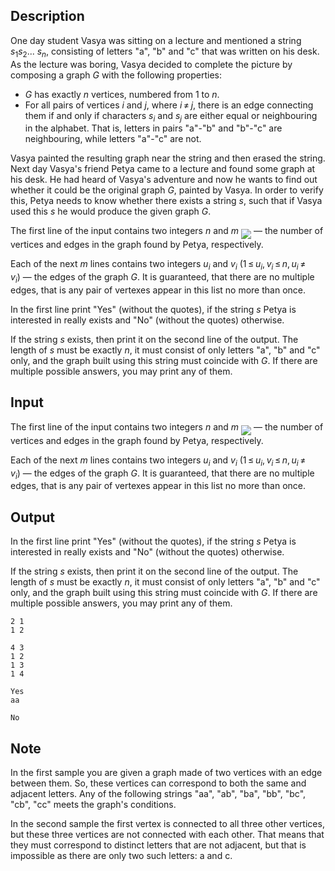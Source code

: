 ## Description

<div><p>One day student Vasya was sitting on a lecture and mentioned a string <span class="tex-span"><i>s</i><sub class="lower-index">1</sub><i>s</i><sub class="lower-index">2</sub>... <i>s</i><sub class="lower-index"><i>n</i></sub></span>, consisting of letters "<span class="tex-font-style-tt">a</span>", "<span class="tex-font-style-tt">b</span>" and "<span class="tex-font-style-tt">c</span>" that was written on his desk. As the lecture was boring, Vasya decided to complete the picture by composing a graph <span class="tex-span"><i>G</i></span> with the following properties: </p><ul> <li> <span class="tex-span"><i>G</i></span> has exactly <span class="tex-span"><i>n</i></span> vertices, numbered from <span class="tex-span">1</span> to <span class="tex-span"><i>n</i></span>. </li><li> For all pairs of vertices <span class="tex-span"><i>i</i></span> and <span class="tex-span"><i>j</i></span>, where <span class="tex-span"><i>i</i> ≠ <i>j</i></span>, there is an edge connecting them <span class="tex-font-style-bf">if and only if</span> characters <span class="tex-span"><i>s</i><sub class="lower-index"><i>i</i></sub></span> and <span class="tex-span"><i>s</i><sub class="lower-index"><i>j</i></sub></span> are either equal or neighbouring in the alphabet. That is, letters in pairs "<span class="tex-font-style-tt">a</span>"-"<span class="tex-font-style-tt">b</span>" and "<span class="tex-font-style-tt">b</span>"-"<span class="tex-font-style-tt">c</span>" are neighbouring, while letters "<span class="tex-font-style-tt">a</span>"-"<span class="tex-font-style-tt">c</span>" are not. </li></ul><p>Vasya painted the resulting graph near the string and then erased the string. Next day Vasya's friend Petya came to a lecture and found some graph at his desk. He had heard of Vasya's adventure and now he wants to find out whether it could be the original graph <span class="tex-span"><i>G</i></span>, painted by Vasya. In order to verify this, Petya needs to know whether there exists a string <span class="tex-span"><i>s</i></span>, such that if Vasya used this <span class="tex-span"><i>s</i></span> he would produce the given graph <span class="tex-span"><i>G</i></span>.</p></div><div class="input-specification"><p>The first line of the input contains two integers <span class="tex-span"><i>n</i></span> and <span class="tex-span"><i>m</i></span> <img align="middle" class="tex-formula" src="file://JOOvXDVO.png" style="max-width: 100.0%;max-height: 100.0%;">&nbsp;— the number of vertices and edges in the graph found by Petya, respectively.</p><p>Each of the next <span class="tex-span"><i>m</i></span> lines contains two integers <span class="tex-span"><i>u</i><sub class="lower-index"><i>i</i></sub></span> and <span class="tex-span"><i>v</i><sub class="lower-index"><i>i</i></sub></span> <span class="tex-span">(1 ≤ <i>u</i><sub class="lower-index"><i>i</i></sub>, <i>v</i><sub class="lower-index"><i>i</i></sub> ≤ <i>n</i>, <i>u</i><sub class="lower-index"><i>i</i></sub> ≠ <i>v</i><sub class="lower-index"><i>i</i></sub>)</span>&nbsp;— the edges of the graph <span class="tex-span"><i>G</i></span>. It is guaranteed, that there are no multiple edges, that is any pair of vertexes appear in this list no more than once.</p></div><div class="output-specification"><p>In the first line print "<span class="tex-font-style-tt">Yes</span>" (without the quotes), if the string <span class="tex-span"><i>s</i></span> Petya is interested in really exists and "<span class="tex-font-style-tt">No</span>" (without the quotes) otherwise.</p><p>If the string <span class="tex-span"><i>s</i></span> exists, then print it on the second line of the output. The length of <span class="tex-span"><i>s</i></span> must be exactly <span class="tex-span"><i>n</i></span>, it must consist of only letters "<span class="tex-font-style-tt">a</span>", "<span class="tex-font-style-tt">b</span>" and "<span class="tex-font-style-tt">c</span>" only, and the graph built using this string must coincide with <span class="tex-span"><i>G</i></span>. If there are multiple possible answers, you may print any of them.</p></div>

## Input

<p>The first line of the input contains two integers <span class="tex-span"><i>n</i></span> and <span class="tex-span"><i>m</i></span> <img align="middle" class="tex-formula" src="file://JOOvXDVO.png" style="max-width: 100.0%;max-height: 100.0%;">&nbsp;— the number of vertices and edges in the graph found by Petya, respectively.</p><p>Each of the next <span class="tex-span"><i>m</i></span> lines contains two integers <span class="tex-span"><i>u</i><sub class="lower-index"><i>i</i></sub></span> and <span class="tex-span"><i>v</i><sub class="lower-index"><i>i</i></sub></span> <span class="tex-span">(1 ≤ <i>u</i><sub class="lower-index"><i>i</i></sub>, <i>v</i><sub class="lower-index"><i>i</i></sub> ≤ <i>n</i>, <i>u</i><sub class="lower-index"><i>i</i></sub> ≠ <i>v</i><sub class="lower-index"><i>i</i></sub>)</span>&nbsp;— the edges of the graph <span class="tex-span"><i>G</i></span>. It is guaranteed, that there are no multiple edges, that is any pair of vertexes appear in this list no more than once.</p>

## Output

<p>In the first line print "<span class="tex-font-style-tt">Yes</span>" (without the quotes), if the string <span class="tex-span"><i>s</i></span> Petya is interested in really exists and "<span class="tex-font-style-tt">No</span>" (without the quotes) otherwise.</p><p>If the string <span class="tex-span"><i>s</i></span> exists, then print it on the second line of the output. The length of <span class="tex-span"><i>s</i></span> must be exactly <span class="tex-span"><i>n</i></span>, it must consist of only letters "<span class="tex-font-style-tt">a</span>", "<span class="tex-font-style-tt">b</span>" and "<span class="tex-font-style-tt">c</span>" only, and the graph built using this string must coincide with <span class="tex-span"><i>G</i></span>. If there are multiple possible answers, you may print any of them.</p>





```input1
2 1
1 2

```




```input2
4 3
1 2
1 3
1 4

```




```output1
Yes
aa

```




```output2
No

```



## Note

<p>In the first sample you are given a graph made of two vertices with an edge between them. So, these vertices can correspond to both the same and adjacent letters. Any of the following strings <span class="tex-font-style-tt">"</span>aa<span class="tex-font-style-tt">"</span>, <span class="tex-font-style-tt">"</span>ab<span class="tex-font-style-tt">"</span>, <span class="tex-font-style-tt">"</span>ba<span class="tex-font-style-tt">"</span>, <span class="tex-font-style-tt">"</span>bb<span class="tex-font-style-tt">"</span>, <span class="tex-font-style-tt">"</span>bc<span class="tex-font-style-tt">"</span>, <span class="tex-font-style-tt">"</span>cb<span class="tex-font-style-tt">"</span>, <span class="tex-font-style-tt">"</span>cc<span class="tex-font-style-tt">"</span> meets the graph's conditions. </p><p>In the second sample the first vertex is connected to all three other vertices, but these three vertices are not connected with each other. That means that they must correspond to distinct letters that are not adjacent, but that is impossible as there are only two such letters: a and c.</p>
